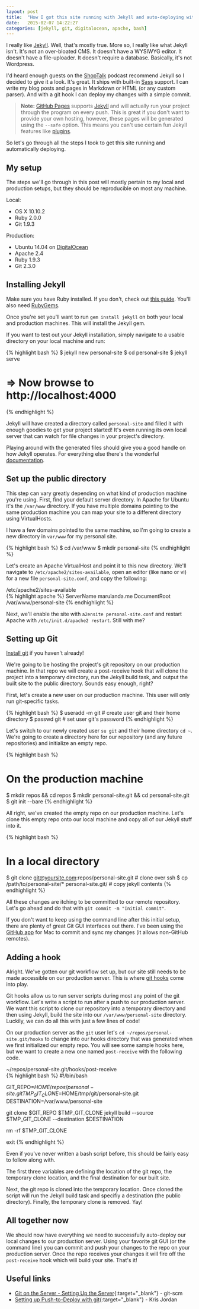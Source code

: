 ```yaml
---
layout: post
title:  "How I got this site running with Jekyll and auto-deploying with Git"
date:   2015-02-07 14:22:27
categories: [jekyll, git, digitalocean, apache, bash]
---
```

I really like [Jekyll][jekyll]. Well, that's mostly true. More so, I really like what Jekyll isn't. It's not an over-bloated CMS. It doesn't have a WYSIWYG editor. It doesn't have a file-uploader. It doesn't require a database. Basically, it's not Wordpress.

I'd heard enough guests on the [ShopTalk][shoptalk] podcast recommend Jekyll so I decided to give it a look. It's great. It ships with built-in [Sass][sass] support. I can write my blog posts and pages in Markdown or HTML (or any custom parser). And with a git hook I can deploy my changes with a simple commit.

> **Note:** [GitHub Pages][github pages] supports [Jekyll][github pages jekyll] and will actually run your project through the program on every push. This is great if you don't want to provide your own hosting, however, these pages will be generated using the `--safe` option. This means you can't use certain fun Jekyll features like [plugins][jekyll plugins].

So let's go through all the steps I took to get this site running and automatically deploying.

## My setup
The steps we'll go through in this post will mostly pertain to my local and production setups, but they should be reproducible on most any machine.

Local: 

- OS X 10.10.2
- Ruby 2.0.0
- Git 1.9.3

Production:

- Ubuntu 14.04 on [DigitalOcean][digitalocean]
- Apache 2.4
- Ruby 1.9.3
- Git 2.3.0

## Installing Jekyll
Make sure you have Ruby installed. If you don't, check out [this guide][install ruby]. You'll also need [RubyGems][rubygems].

Once you're set you'll want to run `gem install jekyll` on both your local and production machines. This will install the Jekyll gem.

If you want to test out your Jekyll installation, simply navigate to a usable directory on your local machine and run:

{% highlight bash %}
$ jekyll new personal-site
$ cd personal-site
$ jekyll serve
# => Now browse to http://localhost:4000
{% endhighlight %}

Jekyll will have created a directory called `personal-site` and filled it with enough goodies to get your project started! It's even running its own local server that can watch for file changes in your project's directory. 

Playing around with the generated files should give you a good handle on how Jekyll operates. For everything else there's the wonderful [documentation][jekyll doc].

## Set up the public directory
This step can vary greatly depending on what kind of production machine you're using. First, find your default server directory. In Apache for Ubuntu it's the `/var/www` directory. If you have multiple domains pointing to the same production machine you can map your site to a different directory using VirtualHosts.

I have a few domains pointed to the same machine, so I'm going to create a new directory in `var/www` for my personal site.

{% highlight bash %}
$ cd /var/www
$ mkdir personal-site
{% endhighlight %}

Let's create an Apache VirtualHost and point it to this new directory. We'll navigate to `/etc/apache2/sites-available`, open an editor (like nano or vi) for a new file `personal-site.conf`, and copy the following:

<div class="highlight-header">/etc/apache2/sites-available</div>
{% highlight apache %}
<VirtualHost *:80>
	ServerName marulanda.me
	DocumentRoot /var/www/personal-site
</VirtualHost>
{% endhighlight %}

Next, we'll enable the site with `a2ensite personal-site.conf` and restart Apache with `/etc/init.d/apache2 restart`. Still with me?

## Setting up Git
[Install git][install git] if you haven't already!

We're going to be hosting the project's git repository on our production machine. In that repo we will create a post-receive hook that will clone the project into a temporary directory, run the Jekyll build task, and output the built site to the public directory. Sounds easy enough, right?

First, let's create a new user on our production machine. This user will only run git-specific tasks.

{% highlight bash %}
$ useradd -m git	# create user git and their home directory
$ passwd git		# set user git's password
{% endhighlight %}

Let's switch to our newly created user `su git` and their home directory `cd ~`. We're going to create a directory here for our repository (and any future repositories) and initialize an empty repo.

{% highlight bash %}
# On the production machine
$ mkdir repos && cd repos
$ mkdir personal-site.git && cd personal-site.git
$ git init --bare
{% endhighlight %}

All right, we've created the empty repo on our production machine. Let's clone this empty repo onto our local machine and copy all of our Jekyll stuff into it.

{% highlight bash %}
# In a local directory
$ git clone git@yoursite.com:repos/personal-site.git	# clone over ssh
$ cp /path/to/personal-site/* personal-site.git/	# copy jekyll contents
{% endhighlight %}

All these changes are itching to be committed to our remote repository. Let's go ahead and do that with `git commit -m "Initial commit"`. 

If you don't want to keep using the command line after this initial setup, there are plenty of great Git GUI interfaces out there. I've been using the [GitHub app][github for mac] for Mac to commit and sync my changes (it allows non-GitHub remotes).

## Adding a hook
Alright. We've gotten our git workflow set up, but our site still needs to be made accessible on our production server. This is where [git hooks][git hooks] come into play.

Git hooks allow us to run server scripts during most any point of the git workflow. Let's write a script to run after a push to our production server. We want this script to clone our repository into a temporary directory and then using Jekyll, build the site into our `/var/www/personal-site` directory. Luckily, we can do all this with just a few lines of code!

On our production server as the `git` user let's `cd ~/repos/personal-site.git/hooks` to change into our hooks directory that was generated when we first initialized our empty repo. You will see some sample hooks here, but we want to create a new one named `post-receive` with the following code.

<div class="highlight-header">~/repos/personal-site.git/hooks/post-receive</div>
{% highlight bash %}
#!/bin/bash

GIT_REPO=$HOME/repos/personal-site.git
TMP_GIT_CLONE=$HOME/tmp/git/personal-site.git
DESTINATION=/var/www/personal-site

git clone $GIT_REPO $TMP_GIT_CLONE
jekyll build --source $TMP_GIT_CLONE --destination $DESTINATION

rm -rf $TMP_GIT_CLONE

exit
{% endhighlight %}

Even if you've never written a bash script before, this should be fairly easy to follow along with. 

The first three variables are defining the location of the git repo, the temporary clone location, and the final destination for our built site.

Next, the git repo is cloned into the temporary location. Once cloned the script will run the Jekyll build task and specifiy a destination (the public directory). Finally, the temporary clone is removed. Yay!

## All together now
We should now have everything we need to successfully auto-deploy our local changes to our production server. Using your favorite git GUI (or the command line) you can commit and push your changes to the repo on your production server. Once the repo receives your changes it will fire off the `post-receive` hook which will build your site. That's it!

## Useful links
- [Git on the Server - Setting Up the Server][git on the server]{:target="_blank"} - git-scm
- [Setting up Push-to-Deploy with git][push to deploy]{:target="_blank"} - Kris Jordan

[jekyll]: http://jekyllrb.com
[shoptalk]: http://shoptalkshow.com
[sass]: http://sass-lang.com/
[github pages]: https://help.github.com/articles/what-are-github-pages/
[github pages jekyll]: https://help.github.com/articles/using-jekyll-with-pages/
[jekyll plugins]: http://jekyllrb.com/docs/plugins/
[jekyll doc]: http://jekyllrb.com/docs/home/
[digitalocean]: http://digitalocean.com
[install ruby]: https://www.ruby-lang.org/en/documentation/installation/
[rubygems]: https://rubygems.org/pages/download
[install git]: http://git-scm.com/book/en/v2/Getting-Started-Installing-Git
[github for mac]: https://mac.github.com/
[git hooks]: http://git-scm.com/book/en/v2/Customizing-Git-Git-Hooks
[git on the server]: http://git-scm.com/book/en/v2/Git-on-the-Server-Setting-Up-the-Server
[push to deploy]: http://krisjordan.com/essays/setting-up-push-to-deploy-with-git